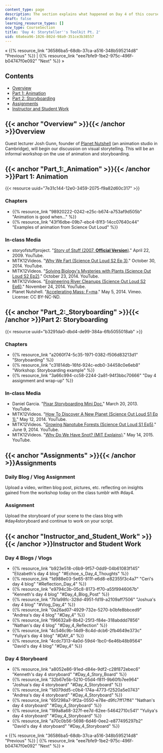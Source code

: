 ```yaml
---
content_type: page
description: The section explains what happened on Day 4 of this course.
draft: false
learning_resource_types: []
ocw_type: CourseSection
title: 'Day 4: Storyteller''s Toolkit Pt. 2'
uid: 60a6ea96-1026-802d-98a9-351ce3b38557
---
```

« {{% resource_link "36586ba5-68db-37ca-a516-348b595214d8" "Previous" %}} | {{% resource_link "eee7bfe9-1be2-975c-496f-b04747f0e092" "Next" %}} »

## Contents

- [Overview](#Overview)
- [Part 1: Animation](#Part_1:_Animation)
- [Part 2: Storyboarding](#Part_2:_Storyboarding)
- [Assignments](#Assignments)
- [Instructor and Student Work](#Instructor_and_Student_Work)

## {{< anchor "Overview" >}}{{< /anchor >}}Overview

Guest lecturer Josh Gunn, founder of [Planet Nutshell](http://planetnutshell.com/) (an animation studio in Cambridge), will begin our discussion on visual storytelling. This will be an informal workshop on the use of animation and storyboarding.

## {{< anchor "Part_1:_Animation" >}}{{< /anchor >}}Part 1: Animation

{{< resource uuid="7e31c144-12e0-3459-2075-f9a82d60c317" >}}

### Chapters

- {{% resource_link "98920222-0242-e25c-b674-a753af9d505b" "Animation is good when…" %}}
- {{% resource_link "43f16dbe-09b7-ebc4-81f3-14cc07640c44" "Examples of animation from Science Out Loud" %}}

### In-class Media

- storyofstuffproject. "[Story of Stuff (2007, **Official Version**)](https://youtu.be/9GorqroigqM)." April 22, 2009. YouTube.
- MITK12Videos. "[Why We Fart (Science Out Loud S2 Ep 3)](https://youtu.be/R1kxajH629A)." October 30, 2014. YouTube.
- MITK12Videos. "[Solving Biology's Mysteries with Plants (Science Out Loud S2 Ep2)](https://youtu.be/K9mhXBOhuHU)." October 23, 2014. YouTube.
- MITK12Videos. "[Engineering River Cleanups (Science Out Loud S2 Ep6)](https://youtu.be/oiHNdcdU1pM)." November 24, 2014. YouTube.
- Planet Nutshell. "[Accelerating Mass: F=ma](https://vimeo.com/94019868)." May 5, 2014. Vimeo. License: CC BY-NC-ND.

## {{< anchor "Part_2:_Storyboarding" >}}{{< /anchor >}}Part 2: Storyboarding

{{< resource uuid="b3291da0-dbd4-de99-384a-6fb5055018ab" >}}

### Chapters

- {{% resource_link "a2060f74-5c35-1971-0382-f506d83213d1" "Storyboarding" %}}
- {{% resource_link "c31814db-16fd-924c-edb0-34458c0e6eb8" "Workshop: Storyboarding example" %}}
- {{% resource_link "3a66c994-cc58-2244-2a81-94f3bbc70666" "Day 4 assignment and wrap-up" %}}

### In-class Media

- Daniel Garcia. "[Pixar Storyboarding Mini Doc.](https://youtu.be/7LKPVAIcDXY)" March 20, 2013. YouTube.
- MITK12Videos. "[How To Discover A New Planet (Science Out Loud S1 Ep 1).](https://youtu.be/4RarO2wS14Q)" May 12, 2014. YouTube.
- MITK12Videos. "[Growing Nanotube Forests (Science Out Loud S1 Ep5)](https://youtu.be/lVnHIjwIByw)." June 9, 2014. YouTube.
- MITK12Videos. "[Why Do We Have Snot? (MIT Explains)](https://youtu.be/zDo-UG3i75o)." May 14, 2015. YouTube.

## {{< anchor "Assignments" >}}{{< /anchor >}}Assignments

### Daily Blog / Vlog Assignment

Upload a video, written blog post, pictures, etc. reflecting on insights gained from the workshop today on the class tumblr with #day4.

### Assignment

Upload the storyboard of your scene to the class blog with #day4storyboard and continue to work on your script.

## {{< anchor "Instructor_and_Student_Work" >}}{{< /anchor >}}Instructor and Student Work

### Day 4 Blogs / Vlogs

- {{% resource_link "b923e518-c6b9-9f57-0dd9-04b61083f145" "Elizabeth's day 4 blog" "#Echoe_s_Day_4_Thoughts" %}}
- {{% resource_link "1d988e03-5e65-811f-e6d8-e82355f3c4a7" "Ceri's day 4 blog" "#Reflection_Day_4" %}}
- {{% resource_link "e9794c3b-05c8-8173-ff70-a55f9946067b" "Kenneth's day 4 blog" "#Day_4_Blog_Post" %}}
- {{% resource_link "7b1a98fc-328d-4951-fd19-a2109aff7506" "Joshua's day 4 blog" "#Vlog_Day_4" %}}
- {{% resource_link "0a26ad07-4929-732e-5270-b0bfe8bbced9" "Andrea's day 4 blog" "#Day_4" %}}
- {{% resource_link "f96632a8-8b42-25f3-f84e-318abddd7856" "Nathan's day 4 blog" "#Day_4_Reflection" %}}
- {{% resource_link "4c546c9b-14d9-8c4d-dcb6-2fb4649e373c" "Yuliya's day 4 blog" "#DAY_4" %}}
- {{% resource_link "4cdc7313-4a0d-59d4-1bc0-6e46b48b9564" "David's day 4 blog" "#Day_4" %}}

### Day 4 Storyboard

- {{% resource_link "a8052e86-91ed-d84e-9df2-c28f872ebec6" "Kenneth's day 4 storyboard" "#Day_4_Story_Board" %}}
- {{% resource_link "32b67e5b-5210-05d4-f811-9b60fb7ee964" "Joshua's day 4 storyboard" "#Day_4_Storyboard" %}}
- {{% resource_link "1d079dd5-c0b4-174a-4773-f2520a5e0743" "Andrea's day 4 storyboard" "#Day_4_Storyboard" %}}
- {{% resource_link "65f298a7-9f2a-0550-e78e-d9fc7ff17ff4" "Nathan's day 4 storyboard" "#Day_4_Storyboard" %}}
- {{% resource_link "199a8a68-327f-ee7d-62ee-54642710c541" "Yuliya's day 4 storyboard" "#Day_4_Storyboard" %}}
- {{% resource_link "a70c0b56-5698-6d46-0ee2-e877495297b2" "David's day 4 storyboard" "#Day_4_Storyboard" %}}

« {{% resource_link "36586ba5-68db-37ca-a516-348b595214d8" "Previous" %}} | {{% resource_link "eee7bfe9-1be2-975c-496f-b04747f0e092" "Next" %}} »
